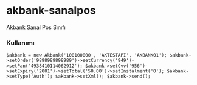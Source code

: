 # akbank-sanalpos
Akbank Sanal Pos Sınıfı

### Kullanımı

`$akbank = new Akbank('100100000', 'AKTESTAPI', 'AKBANK01');
$akbank->setOrder('9898989898989')->setCurrency('949')->setPan('4938410114062912');
$akbank->setCvv('956')->setExpiry('2001')->setTotal('50.00')->setInstalment('0');
$akbank->setType('Auth');
$akbank->setXml();
$akbank->send();`
